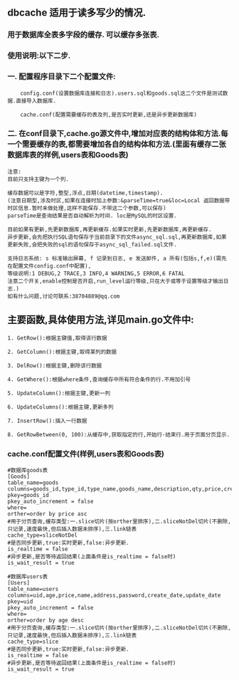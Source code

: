 ## dbcache 适用于读多写少的情况.

### 用于数据库全表多字段的缓存. 可以缓存多张表.

### 使用说明:以下二步.

### 一. 配置程序目录下二个配置文件:

		config.conf(设置数据库连接和日志).users.sql和goods.sql这二个文件是测试数据.直接导入数据库.
		
		cache.conf(配置需要缓存的表及列,是否实时更新,还是异步更新数据库)

### 二. 在conf目录下,cache.go源文件中,增加对应表的结构体和方法.每一个需要缓存的表,都需要增加各自的结构体和方法.(里面有缓存二张数据库表的样例,users表和Goods表)


    注意:
	目前只支持主键为一个列.
	
	缓存数据可以是字符,整型,浮点,日期(datetime,timestamp).	
	(注意日期型,涉及时区,如果在连接时加上参数:&parseTime=true&loc=Local 返回数据带时区信息.暂时未做处理,这样不能保存.不带这二个参数,可以保存)
	parseTime是查询结果是否自动解析为时间. loc是MySQL的时区设置.
	
	目前如果有更新,先更新数据库,再更新缓存.如果实时更新,先更新数据库,再更新缓存.
	异步更新,会先把执行SQL语句保存于当前目录下的文件async_sql.sql,再更新数据库,如果更新失败,会把失败的sql的语句保存于async_sql_failed.sql文件.
	
	支持日志系统: s 标准输出屏幕, f 记录到日志, e 发送邮件, a 所有(包括s,f,e)(需先在配置文件config.conf中配置),
	等级说明:1 DEBUG,2 TRACE,3 INFO,4 WARNING,5 ERROR,6 FATAL
	注意二个开关,enable控制是否开启,run_level运行等级,只在大于或等于设置等级才输出日志.)
	如有什么问题,讨论可联系:38704889@qq.com

## 主要函数,具体使用方法,详见main.go文件中:

	1. GetRow():根据主键值,取得该行数据
	
	2. GetColumn():根据主键,取得某列的数据
	
	3. DelRow():根据主键,删除该行数据
	
    4. GetWhere():根据where条件,查询缓存中所有符合条件的行.不用加引号
    
	5. UpdateColumn():根据主键,更新一列
	
	6. UpdateColumns():根据主键,更新多列
	
	7. InsertRow():插入一行数据
	
	8. GetRowBetween(0, 100):从缓存中,获取指定的行,开始行-结束行.用于页面分页显示.


### cache.conf配置文件(样例,users表和Goods表)

	#数据库goods表
	[Goods]
	table_name=goods
	columns=goods_id,type_id,type_name,goods_name,description,qty,price,create_date,update_date
	pkey=goods_id
	pkey_auto_increment = false
	where=
	orther=order by price asc
	#用于分页查询,缓存类型:一.slice切片(按orther里排序),二.sliceNotDel切片(不删除,只记录,速度最快,但后插入数据未排序),三.link链表
	cache_type=sliceNotDel
	#是否同步更新,true:实时更新,false:异步更新.
	is_realtime = false
	#异步更新,是否等待返回结果(上面条件是is_realtime = false时)
	is_wait_result = true

	#数据库users表
	[Users]
	table_name=users
	columns=uid,age,price,name,address,password,create_date,update_date
	pkey=uid
	pkey_auto_increment = false
	where=
	orther=order by age desc
	#用于分页查询,缓存类型:一.slice切片(按orther里排序),二.sliceNotDel切片(不删除,只记录,速度最快,但后插入数据未排序),三.link链表
	cache_type=slice
	#是否同步更新,true:实时更新,false:异步更新.
	is_realtime = false
	#异步更新,是否等待返回结果(上面条件是is_realtime = false时)
	is_wait_result = true
	


